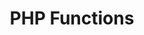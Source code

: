 ---
layout: list
permalink: /functions/index.html
title: PHP Functions
description: PHP functions description
tags: [functions] 
---